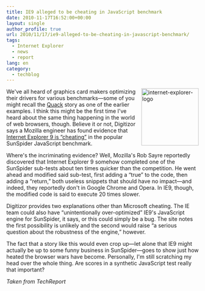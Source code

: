 ```yaml
---
title: IE9 alleged to be cheating in JavaScript benchmark
date: 2010-11-17T16:52:00+00:00
layout: single
author_profile: true
url: 2010/11/17/ie9-alleged-to-be-cheating-in-javascript-benchmark/
tags:
  - Internet Explorer
  - news
  - report
lang: en
category: 
  - techblog
---
```

[<img title="internet-explorer-logo" border="0" alt="internet-explorer-logo" align="right" src="http://lh4.ggpht.com/_vaUVXcmC3OI/TOQBS1NIB-I/AAAAAAAADJo/LgnahCWSlZY/internet-explorer-logo_thumb%5B2%5D.jpg?imgmax=800" width="150" height="150" />](http://lh3.ggpht.com/_vaUVXcmC3OI/TOQBKFZOfII/AAAAAAAADJk/X9q4IqT4BkI/s1600-h/internet-explorer-logo%5B4%5D.jpg)We've all heard of graphics card makers optimizing their drivers for various benchmarks—some of you might recall the [Quack](http://techreport.com/articles.x/3089/1) story as one of the earlier examples. I think this might be the first time I've heard about the same thing happening in the world of web browsers, though. Believe it or not, Digitizor says a Mozilla engineer has found evidence that [Internet Explorer 9 is “cheating”](http://digitizor.com/2010/11/17/internet-explorer-9-caught-cheating-in-sunspider-benchmark/) in the popular SunSpider JavaScript benchmark.

Where's the incriminating evidence? Well, Mozilla's Rob Sayre reportedly discovered that Internet Explorer 9 somehow completed one of the SunSpider sub-tests about ten times quicker than the competition. He went ahead and modified said sub-test, first adding a “true” to the code, then adding a “return,” both useless snippets that should have no impact—and indeed, they reportedly don't in Google Chrome and Opera. In IE9, though, the modified code is said to execute 20 times slower.

Digitizor provides two explanations other than Microsoft cheating. The IE team could also have “unintentionally over-optimized” IE9's JavaScript engine for SunSpider, it says, or this could simply be a bug. The site notes the first possibility is unlikely and the second would raise “a serious question about the robustness of the engine,” however.

The fact that a story like this would even crop up—let alone that IE9 might actually be up to some funny business in SunSpider—goes to show just how heated the browser wars have become. Personally, I'm still scratching my head over the whole thing. Are scores in a synthetic JavaScript test really that important?

_Taken from TechReport_